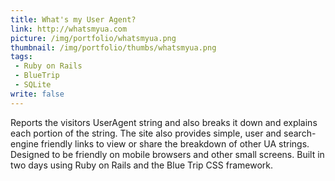 ```yaml
---
title: What's my User Agent?
link: http://whatsmyua.com
picture: /img/portfolio/whatsmyua.png
thumbnail: /img/portfolio/thumbs/whatsmyua.png
tags:
 - Ruby on Rails
 - BlueTrip
 - SQLite
write: false
---
```


Reports the visitors UserAgent string and also breaks it down and explains each portion of the string. The site also provides simple, user and search-engine friendly links to view or share the breakdown of other UA strings.
Designed to be friendly on mobile browsers and other small screens. Built in two days using Ruby on Rails and the Blue Trip CSS framework.